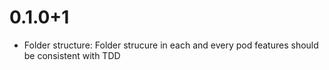 # 0.1.0+1

- Folder structure: Folder strucure in each and every pod features should be consistent with TDD

